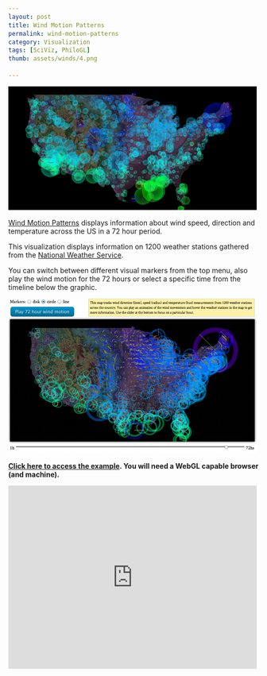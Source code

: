 ```yaml
---
layout: post
title: Wind Motion Patterns
permalink: wind-motion-patterns
category: Visualization
tags: [SciViz, PhiloGL]
thumb: assets/winds/4.png

---
```


![PhiloGL Wind Motion Patterns](/assets/winds/4.png)

[Wind Motion Patterns](http://www.senchalabs.org/philogl/PhiloGL/examples/winds/) displays
information about wind speed, direction and temperature across the US in
a 72 hour period.

This visualization displays information on 1200 weather stations gathered from
the [National Weather Service](http://www.nws.noaa.gov/climate/).

You can switch between different visual markers from the top menu, also
play the wind motion for the 72 hours or select a specific time from the
timeline below the graphic.

![Markers](/assets/winds/3.png)

**[Click here to access the example](http://senchalabs.github.com/philogl/PhiloGL/examples/winds/). You will need a WebGL capable
browser (and machine).**

<iframe width="500" height="369" src="http://www.youtube.com/embed/5HOuF6otV9E?rel=0" frameborder="0">
</iframe>

